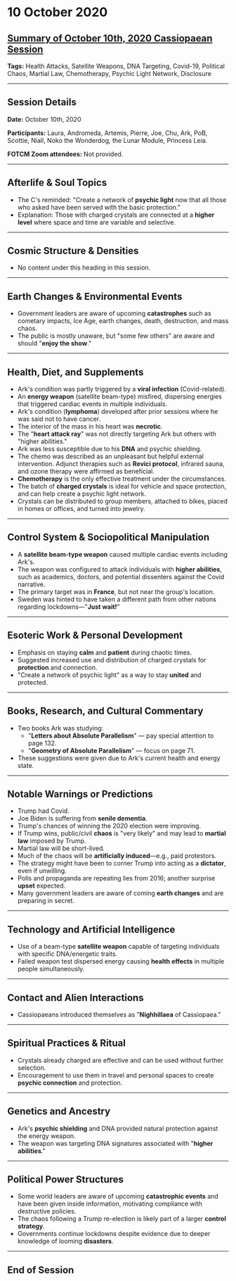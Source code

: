 # 10 October 2020

## [Summary of October 10th, 2020 Cassiopaean Session](https://cassiopaea.org/forum/threads/session-10-october-2020.49595/#post-898385)

**Tags:** Health Attacks, Satellite Weapons, DNA Targeting, Covid-19, Political Chaos, Martial Law, Chemotherapy, Psychic Light Network, Disclosure

---

## Session Details

**Date:** October 10th, 2020

**Participants:** Laura, Andromeda, Artemis, Pierre, Joe, Chu, Ark, PoB, Scottie, Niall, Noko the Wonderdog, the Lunar Module, Princess Leia.

**FOTCM Zoom attendees:** Not provided.

---

## Afterlife & Soul Topics

- The C's reminded: "Create a network of **psychic light** now that all those who asked have been served with the basic protection."
- Explanation: Those with charged crystals are connected at a **higher level** where space and time are variable and selective.

---

## Cosmic Structure & Densities

- No content under this heading in this session.

---

## Earth Changes & Environmental Events

- Government leaders are aware of upcoming **catastrophes** such as cometary impacts, Ice Age, earth changes, death, destruction, and mass chaos.
- The public is mostly unaware, but "some few others" are aware and should "**enjoy the show**."

---

## Health, Diet, and Supplements

- Ark's condition was partly triggered by a **viral infection** (Covid-related).
- An **energy weapon** (satellite beam-type) misfired, dispersing energies that triggered cardiac events in multiple individuals.
- Ark's condition (**lymphoma**) developed after prior sessions where he was said not to have cancer.
- The interior of the mass in his heart was **necrotic**.
- The "**heart attack ray**" was not directly targeting Ark but others with "higher abilities."
- Ark was less susceptible due to his **DNA** and psychic shielding.
- The chemo was described as an unpleasant but helpful external intervention. Adjunct therapies such as **Revici protocol**, infrared sauna, and ozone therapy were affirmed as beneficial.
- **Chemotherapy** is the only effective treatment under the circumstances.
- The batch of **charged crystals** is ideal for vehicle and space protection, and can help create a psychic light network.
- Crystals can be distributed to group members, attached to bikes, placed in homes or offices, and turned into jewelry.

---

## Control System & Sociopolitical Manipulation

- A **satellite beam-type weapon** caused multiple cardiac events including Ark's.
- The weapon was configured to attack individuals with **higher abilities**, such as academics, doctors, and potential dissenters against the Covid narrative.
- The primary target was in **France**, but not near the group's location.
- Sweden was hinted to have taken a different path from other nations regarding lockdowns—"**Just wait!**"

---

## Esoteric Work & Personal Development

- Emphasis on staying **calm** and **patient** during chaotic times.
- Suggested increased use and distribution of charged crystals for **protection** and connection.
- "Create a network of psychic light" as a way to stay **united** and protected.

---

## Books, Research, and Cultural Commentary

- Two books Ark was studying:
    - "**Letters about Absolute Parallelism**" — pay special attention to page 132.
    - "**Geometry of Absolute Parallelism**" — focus on page 71.
- These suggestions were given due to Ark's current health and energy state.

---

## Notable Warnings or Predictions

- Trump had Covid.
- Joe Biden is suffering from **senile dementia**.
- Trump's chances of winning the 2020 election were improving.
- If Trump wins, public/civil **chaos** is "very likely" and may lead to **martial law** imposed by Trump.
- Martial law will be short-lived.
- Much of the chaos will be **artificially induced**—e.g., paid protestors.
- The strategy might have been to corner Trump into acting as a **dictator**, even if unwilling.
- Polls and propaganda are repeating lies from 2016; another surprise **upset** expected.
- Many government leaders are aware of coming **earth changes** and are preparing in secret.

---

## Technology and Artificial Intelligence

- Use of a beam-type **satellite weapon** capable of targeting individuals with specific DNA/energetic traits.
- Failed weapon test dispersed energy causing **health effects** in multiple people simultaneously.

---

## Contact and Alien Interactions

- Cassiopaeans introduced themselves as "**Nighhillaea** of Cassiopaea."

---

## Spiritual Practices & Ritual

- Crystals already charged are effective and can be used without further selection.
- Encouragement to use them in travel and personal spaces to create **psychic connection** and protection.

---

## Genetics and Ancestry

- Ark's **psychic shielding** and DNA provided natural protection against the energy weapon.
- The weapon was targeting DNA signatures associated with "**higher abilities**."

---

## Political Power Structures

- Some world leaders are aware of upcoming **catastrophic events** and have been given inside information, motivating compliance with destructive policies.
- The chaos following a Trump re-election is likely part of a larger **control strategy**.
- Governments continue lockdowns despite evidence due to deeper knowledge of looming **disasters**.

---

## End of Session